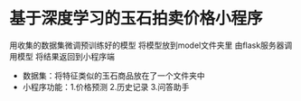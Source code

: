 # 基于深度学习的玉石拍卖价格小程序

用收集的数据集微调预训练好的模型
将模型放到model文件夹里
由flask服务器调用模型
将结果返回到小程序端

- 数据集：将特征类似的玉石商品放在了一个文件夹中
- 小程序功能：1.价格预测 2.历史记录 3.问答助手



